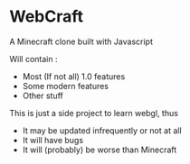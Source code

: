 # WebCraft
A Minecraft clone built with Javascript

Will contain :
- Most (If not all) 1.0 features
- Some modern features
- Other stuff

This is just a side project to learn webgl, thus
- It may be updated infrequently or not at all
- It will have bugs
- It will (probably) be worse than Minecraft
